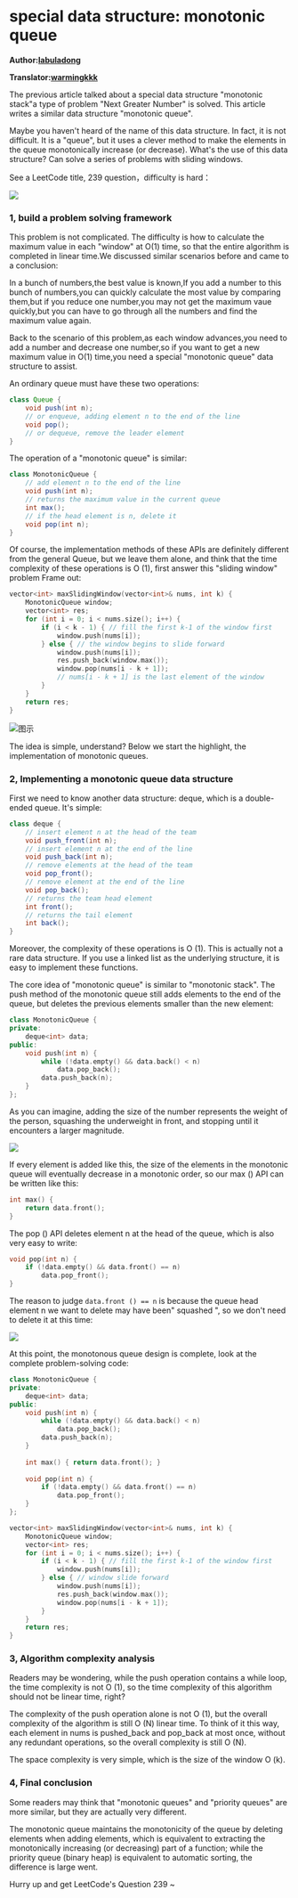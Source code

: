 # special data structure: monotonic queue

**Author:[labuladong](https://github.com/labuladong)**

**Translator:[warmingkkk](https://github.com/warmingkkk)**

The previous article talked about a special data structure "monotonic stack"a type of problem "Next Greater Number" is solved. This article writes a similar data structure "monotonic queue".

Maybe you haven't heard of the name of this data structure. In fact, it is not difficult. It is a "queue", but it uses a clever method to make the elements in the queue monotonically increase (or decrease). What's the use of this data structure? Can solve a series of problems with sliding windows.

See a LeetCode title, 239 question，difficulty is hard：

![](../pictures/monotonic_queue/title.png)

### 1, build a problem solving framework

This problem is not complicated. The difficulty is how to calculate the maximum value in each "window" at O(1) time, so that the entire algorithm is completed in linear time.We discussed similar scenarios before and came to a conclusion:

In a bunch of numbers,the best value is known,If you add a number to this bunch of numbers,you can quickly calculate the most value by comparing them,but if you reduce one number,you may not get the maximum vaue quickly,but you can have to go through all the numbers and find the maximum value again.

Back to the scenario of this problem,as each window advances,you need to add a number and decrease one number,so if you want to get a new maximum value in O(1) time,you need a special "monotonic queue" data structure to assist.

An ordinary queue must have these two operations:

```java
class Queue {
    void push(int n);
    // or enqueue, adding element n to the end of the line
    void pop();
    // or dequeue, remove the leader element
}
```

The operation of a "monotonic queue" is similar:

```java
class MonotonicQueue {
    // add element n to the end of the line
    void push(int n);
    // returns the maximum value in the current queue
    int max();
    // if the head element is n, delete it
    void pop(int n);
}
```
Of course, the implementation methods of these APIs are definitely different from the general Queue, but we leave them alone, and think that the time complexity of these operations is O (1), first answer this "sliding window" problem Frame out:

```cpp
vector<int> maxSlidingWindow(vector<int>& nums, int k) {
    MonotonicQueue window;
    vector<int> res;
    for (int i = 0; i < nums.size(); i++) {
        if (i < k - 1) { // fill the first k-1 of the window first
            window.push(nums[i]);
        } else { // the window begins to slide forward
            window.push(nums[i]);
            res.push_back(window.max());
            window.pop(nums[i - k + 1]);
            // nums[i - k + 1] is the last element of the window
        }
    }
    return res;
}
```

![图示](../pictures/monotonic_queue/1.png)

The idea is simple, understand? Below we start the highlight, the implementation of monotonic queues.

### 2, Implementing a monotonic queue data structure

First we need to know another data structure: deque, which is a double-ended queue. It's simple:

```java
class deque {
    // insert element n at the head of the team
    void push_front(int n);
    // insert element n at the end of the line
    void push_back(int n);
    // remove elements at the head of the team
    void pop_front();
    // remove element at the end of the line
    void pop_back();
    // returns the team head element
    int front();
    // returns the tail element
    int back();
}
```

Moreover, the complexity of these operations is O (1). This is actually not a rare data structure. If you use a linked list as the underlying structure, it is easy to implement these functions.

The core idea of "monotonic queue" is similar to "monotonic stack". The push method of the monotonic queue still adds elements to the end of the queue, but deletes the previous elements smaller than the new element:

```cpp
class MonotonicQueue {
private:
    deque<int> data;
public:
    void push(int n) {
        while (!data.empty() && data.back() < n) 
            data.pop_back();
        data.push_back(n);
    }
};
```

As you can imagine, adding the size of the number represents the weight of the person, squashing the underweight in front, and stopping until it encounters a larger magnitude.

![](../pictures/monotonic_queue/2.png)

If every element is added like this, the size of the elements in the monotonic queue will eventually decrease in a monotonic order, so our max () API can be written like this:

```cpp
int max() {
    return data.front();
}
```

The pop () API deletes element n at the head of the queue, which is also very easy to write:

```cpp
void pop(int n) {
    if (!data.empty() && data.front() == n)
        data.pop_front();
}
```

The reason to judge `data.front () == n` is because the queue head element n we want to delete may have been" squashed ", so we don't need to delete it at this time:

![](../pictures/monotonic_queue/3.png)

At this point, the monotonous queue design is complete, look at the complete problem-solving code:

```cpp
class MonotonicQueue {
private:
    deque<int> data;
public:
    void push(int n) {
        while (!data.empty() && data.back() < n) 
            data.pop_back();
        data.push_back(n);
    }
    
    int max() { return data.front(); }
    
    void pop(int n) {
        if (!data.empty() && data.front() == n)
            data.pop_front();
    }
};

vector<int> maxSlidingWindow(vector<int>& nums, int k) {
    MonotonicQueue window;
    vector<int> res;
    for (int i = 0; i < nums.size(); i++) {
        if (i < k - 1) { // fill the first k-1 of the window first
            window.push(nums[i]);
        } else { // window slide forward
            window.push(nums[i]);
            res.push_back(window.max());
            window.pop(nums[i - k + 1]);
        }
    }
    return res;
}
```

### 3, Algorithm complexity analysis

Readers may be wondering, while the push operation contains a while loop, the time complexity is not O (1), so the time complexity of this algorithm should not be linear time, right?

The complexity of the push operation alone is not O (1), but the overall complexity of the algorithm is still O (N) linear time. To think of it this way, each element in nums is pushed_back and pop_back at most once, without any redundant operations, so the overall complexity is still O (N).

The space complexity is very simple, which is the size of the window O (k).

### 4, Final conclusion

Some readers may think that "monotonic queues" and "priority queues" are more similar, but they are actually very different.

The monotonic queue maintains the monotonicity of the queue by deleting elements when adding elements, which is equivalent to extracting the monotonically increasing (or decreasing) part of a function; while the priority queue (binary heap) is equivalent to automatic sorting, the difference is large went.

Hurry up and get LeetCode's Question 239 ~
